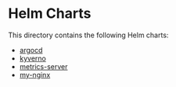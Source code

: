 # Helm Charts

This directory contains the following Helm charts:

- [argocd](./argocd)
- [kyverno](./kyverno)
- [metrics-server](./metrics-server)
- [my-nginx](./my-nginx)
